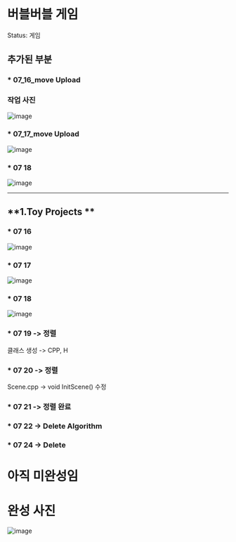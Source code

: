 # 버블버블 게임

Status: 게임

## **추가된 부분**

### * 07_16_move  Upload
### 작업 사진


![image](https://user-images.githubusercontent.com/68671394/125887309-cf5a7a5e-3156-48e1-8307-399281d5dca0.png)
### * 07_17_move Upload

![image](https://user-images.githubusercontent.com/68671394/126036971-e3942611-dd9b-40b7-a395-77430ea4137e.png)
### * 07 18  
![image](https://user-images.githubusercontent.com/68671394/126063934-cfbe6ee8-78b5-4d1b-a155-fbbdc7b1c730.png)

---

## **1.Toy Projects **
### * 07 16  
![image](https://user-images.githubusercontent.com/68671394/125797798-b826cb93-585e-429e-af52-328a6c212ed8.png)
### * 07 17  
![image](https://user-images.githubusercontent.com/68671394/126037001-35aa7ca4-c286-42e3-a3e4-291680bda71c.png)
### * 07 18
![image](https://user-images.githubusercontent.com/68671394/126063934-cfbe6ee8-78b5-4d1b-a155-fbbdc7b1c730.png)
### * 07 19 -> 정렬
클래스 생성 -> CPP, H
### * 07 20 -> 정렬
Scene.cpp  ->  void InitScene() 수정
### * 07 21 -> 정렬 완료
### * 07 22 -> Delete Algorithm
### * 07 24 -> Delete

# 아직 미완성임 

# 완성 사진

![image](https://user-images.githubusercontent.com/68671394/125798007-1c1f08f2-23b8-429c-a8e7-f2b19c5216a8.png)
